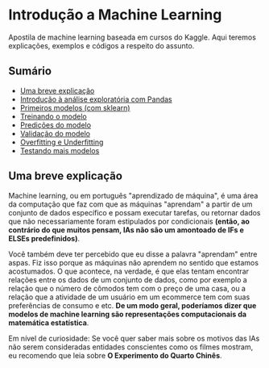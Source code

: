 # Introdução a Machine Learning
Apostila de machine learning baseada em cursos do Kaggle. Aqui teremos explicações, exemplos e códigos a respeito do assunto.

## Sumário
- [Uma breve explicação](#uma-breve-explicação)
- [Introdução à análise exploratória com Pandas](https://github.com/Marcozz-716/machine-learning-intro/tree/main/01_analise_exploratoria)
- [Primeiros modelos (com sklearn)](#primeiros-modelos-com-sklearn)
- [Treinando o modelo](#treinando-o-modelo)
- [Predições do modelo](#predicoes-do-modelo)
- [Validação do modelo](#validacao-do-modelo)
- [Overfitting e Underfitting](#overfitting-e-underfitting)
- [Testando mais modelos](#testando-mais-modelos)

## Uma breve explicação
Machine learning, ou em português "aprendizado de máquina", é uma área da computação que faz com que as máquinas "aprendam" a partir de um conjunto de dados específico e possam executar tarefas, ou retornar dados que não necessariamente foram estipulados por condicionais **(então, ao contrário do que muitos pensam, IAs não são um amontoado de IFs e ELSEs predefinidos)**.

Você também deve ter percebido que eu disse a palavra "aprendam" entre aspas. Fiz isso porque as máquinas não aprendem no sentido que estamos acostumados. O que acontece, na verdade, é que elas tentam encontrar relações entre os dados de um conjunto de dados, como por exemplo a relação que o número de cômodos tem com o preço de uma casa, ou a relação que a atividade de um usuário em um ecommerce tem com suas preferências de consumo e etc. **De um modo geral, poderíamos dizer que modelos de machine learning são representações computacionais da matemática estatística**.

Em nível de curiosidade: Se você quer saber mais sobre os motivos das IAs não serem consideradas entidades conscientes como os filmes mostram, eu recomendo que leia sobre **O Experimento do Quarto Chinês**.